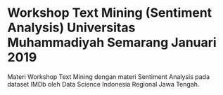 # Workshop Text Mining (Sentiment Analysis) Universitas Muhammadiyah Semarang Januari 2019
Materi Workshop Text Mining dengan materi Sentiment Analysis pada dataset IMDb oleh Data Science Indonesia Regional Jawa Tengah.
